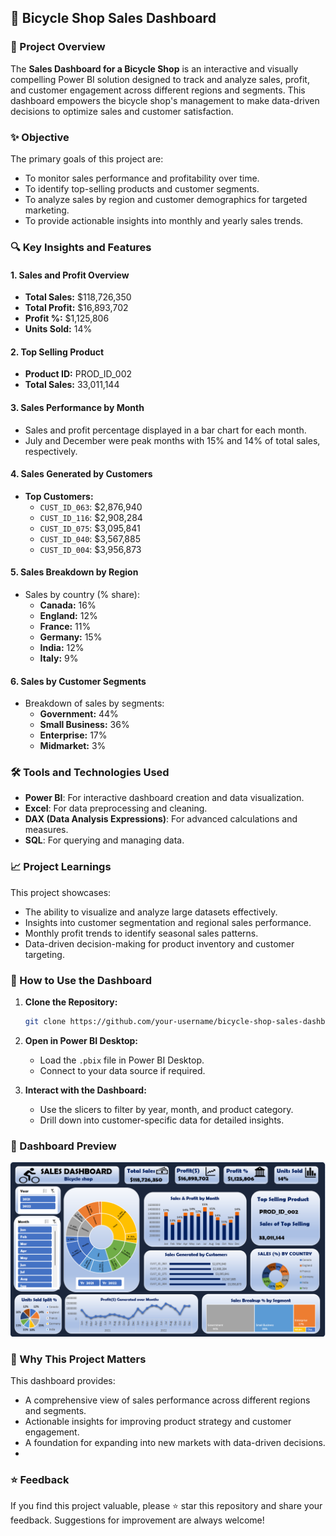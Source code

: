 ## 🚴 Bicycle Shop Sales Dashboard

### 📜 Project Overview

The **Sales Dashboard for a Bicycle Shop** is an interactive and visually compelling Power BI solution designed to track and analyze sales, profit, and customer engagement across different regions and segments. This dashboard empowers the bicycle shop's management to make data-driven decisions to optimize sales and customer satisfaction.

### ✨ Objective

The primary goals of this project are:

- To monitor sales performance and profitability over time.
- To identify top-selling products and customer segments.
- To analyze sales by region and customer demographics for targeted marketing.
- To provide actionable insights into monthly and yearly sales trends.

### 🔍 Key Insights and Features

#### 1. **Sales and Profit Overview**
   - **Total Sales:** $118,726,350  
   - **Total Profit:** $16,893,702  
   - **Profit %:** $1,125,806  
   - **Units Sold:** 14%

#### 2. **Top Selling Product**
   - **Product ID:** PROD_ID_002  
   - **Total Sales:** 33,011,144  

#### 3. **Sales Performance by Month**
   - Sales and profit percentage displayed in a bar chart for each month.
   - July and December were peak months with 15% and 14% of total sales, respectively.

#### 4. **Sales Generated by Customers**
   - **Top Customers:**
     - `CUST_ID_063`: $2,876,940
     - `CUST_ID_116`: $2,908,284
     - `CUST_ID_075`: $3,095,841
     - `CUST_ID_040`: $3,567,885
     - `CUST_ID_004`: $3,956,873

#### 5. **Sales Breakdown by Region**
   - Sales by country (% share):
     - **Canada:** 16%
     - **England:** 12%
     - **France:** 11%
     - **Germany:** 15%
     - **India:** 12%
     - **Italy:** 9%

#### 6. **Sales by Customer Segments**
   - Breakdown of sales by segments:
     - **Government:** 44%
     - **Small Business:** 36%
     - **Enterprise:** 17%
     - **Midmarket:** 3%

### 🛠️ Tools and Technologies Used
- **Power BI**: For interactive dashboard creation and data visualization.
- **Excel**: For data preprocessing and cleaning.
- **DAX (Data Analysis Expressions)**: For advanced calculations and measures.
- **SQL**: For querying and managing data.

### 📈 Project Learnings

This project showcases:

- The ability to visualize and analyze large datasets effectively.
- Insights into customer segmentation and regional sales performance.
- Monthly profit trends to identify seasonal sales patterns.
- Data-driven decision-making for product inventory and customer targeting.

### 📂 How to Use the Dashboard

1. **Clone the Repository:**
   ```bash
   git clone https://github.com/your-username/bicycle-shop-sales-dashboard.git
   ```
2. **Open in Power BI Desktop:**
   - Load the `.pbix` file in Power BI Desktop.
   - Connect to your data source if required.

3. **Interact with the Dashboard:**
   - Use the slicers to filter by year, month, and product category.
   - Drill down into customer-specific data for detailed insights.

### 🌟 Dashboard Preview

![Sales Dashboard](https://github.com/JanviDhonde/Excel-Bicycle-Sales-Dashboard/blob/main/Dashboard.png)

### 🌟 Why This Project Matters

This dashboard provides:

- A comprehensive view of sales performance across different regions and segments.
- Actionable insights for improving product strategy and customer engagement.
- A foundation for expanding into new markets with data-driven decisions.
- 
### ⭐ Feedback

If you find this project valuable, please ⭐ star this repository and share your feedback. Suggestions for improvement are always welcome!
